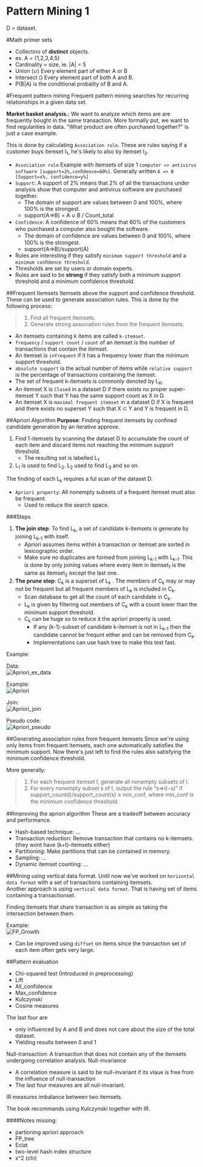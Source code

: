 Pattern Mining 1
================

D = dataset.

#Math primer sets
- Collectino of **distinct** objects.
- ex. A = {1,2,3,4,5}
- Cardinality = size, ie. |A| = 5
- Union (∪) Every element part of either A or B
- Intersect () Every element part of both A and B.
- P(B|A) is the conditional probality of B and A.


#Frequent pattern mining
Frequent pattern mining searches for recurring relationships in a given data set.

**Market basket analysis.**: We want to analyze which items are are frequently bought in the same transaction.
More formally put, we want to find regularities in data. "What product are often purchased together?" is just a case example.

 This is done by calculating `Association rule`.
These are rules saying if a customer buys itemset I<sub>1</sub>, he's likely to also by itemset I<sub>2</sub>.

- `Association rule` Example with itemsets of size 1 `computer => antivirus software [support=2%,conﬁdence=60%]`. Generally written `A => B [Support=x%, confidence=y%]`
- `Support`:  A support of 2% means that 2% of all the transactions under analysis show that computer and antivirus software are purchased together.
    - The domain of support are values between 0 and 100%, where 100% is the strongest.
    - support(A=>B) = A ∪ B / Count_total
- `Confidence`:  A conﬁdence of 60% means that 60% of the customers who purchased a computer also bought the software.
    - The domain of conﬁdence are values between 0 and 100%, where 100% is the strongest.
    - support(A=>B)/support(A)
- Rules are interesting if they satisfy  `minimum support threshold` and a `minimum conﬁdence threshold`.
- Thresholds are set by users or domain experts. 
- Rules are said to be **strong** if they satisfy both a minimum support threshold and a minimum confidence threshold.

##Frequent Itemsets
Itemsets above the support and confidence threshold. These can be used to generate association rules. This is done by the following process:

>1. Find all frequent itemsets.
>2. Generate strong association rules from the frequent itemsets. 

- An itemsets containing k items are called `k-itemset`.
- `frequency` / `support count` / `count` of an itemset is the number of transactions that contain the itemset.
- An itemset is `infrequent` if it has a frequency lower than the minimum support threshold. 
- `absolute support` is the actual number of items while `relative support` is the percentage of transactions containing the itemset.
- The set of frequent k-itemsets is commonly denoted by L<sub>K</sub>.
- An itemset X is `Closed` in a dataset D if there exists no proper super-itemset Y such that Y has the same support count as X in D.
- An itemset X is `maximal frequent itemset` in a dataset D if X is frequent and there exists no superset Y such that X ⊂ Y and Y is frequent in D.
 
##Apriori Algorithm
**Purpose**: Finding frequent itemsets by confined candidate generation by an iterative approve.


1. Find 1-itemsets by scanning the dataset D to accumulate the count of each item and discard items not reaching the minimum support threshold.
    - The resulting set is labelled L<sub>1</sub>
2. L<sub>1</sub> is used to find L<sub>2</sub>. L<sub>2</sub> used to find L<sub>3</sub> and so on.

The finding of each L<sub>k</sub> requires a ful scan of the dataset D.
  
- `Apriori property`: All nonempty subsets of a frequent itemset must also be frequent.
    -  Used to reduce the search space. 

###Steps

1. **The join step**: To find L<sub>k</sub>, a set of candidate k-itemsets is generate by joining L<sub>k-1</sub> with itself.
    - Apriori assumes items within a transaction or itemset are sorted in lexicographic order.
    - Make sure no duplicates are formed from joining L<sub>k-1</sub> with L<sub>k-1</sub>. This is done by only joining values where every item in itemset<sub>1</sub> is the same as itemset<sub>2</sub> except the last one.
2. **The prune step**: C<sub>k</sub> is a superset of L<sub>k</sub> . The members of C<sub>k</sub> may or may not be frequent but all frequent members of L<sub>k</sub> is included in C<sub>k</sub>.
    - Scan database to get all the count of each candidate in C<sub>k</sub>.
    - L<sub>k</sub> is given by filtering out members of C<sub>k</sub> with a count lower than the minimum support threshold.
    - C<sub>k</sub> can be huge so to reduce it the apriori property is used.
        - If any (k-1)-subset of candidate k-itemset is not in L<sub>k-1</sub> then the candidate cannot be frequnt either and can be removed from C<sub>k</sub>.
        - Implementations can use hash tree to make this test fast.
        
Example:

Data:  
![Apriori_ex_data](Images/Apriori_ex_data.PNG "Apriori_ex_data")

Example:  
![Apriori](Images/Apriori.PNG "Apriori")

Join:  
![Apriori_join](Images/Apriori_join.PNG "Apriori_join")

Pseudo code:  
![Apriori_pseudo](Images/Apriori_pseudo.PNG "Apriori_pseudo")


##Generating association rules from frequent itemsets
Since we're using only items from frequent itemsets, each one automatically satisfies the minimum support. 
Now there's just left to find the rules also satisfying the minimum confidence threshold. 

More generally:
>1. For each frequent itemset l, generate all nonempty subsets of l.
>2. For every nonempty subset s of l, output the rule “s⇒(l−s)” if support_count(l)/support_count(s) ≥ min_conf, where min_conf is the minimum conﬁdence threshold.

##Improving the apriori algorithm
These are a tradeoff between accuracy and performance.

- Hash-based technique: ...
- Transaction reduction: Remove transaction that contains no k-itemsets. (they wont have (k+t)-itemsets either)
- Partitioning: Make partitions that can be contained in memory.
- Sampling: ...
- Dynamic itemset counting: ...

##Mining using vertical data format.
Until now we've worked on `horizontal data format` with a set of transactions containing itemsets.  
Another approach is using `vertical data format`. That is having set of items containing a transactionset.

Finding itemsets that share transaction is as simple as taking the intersection between them.

Example:  
![FP_Growth](Images/FP_Growth.PNG "FP_Growth")

- Can be improved using `diffset` on items since the transaction set of each item often gets very large. 

##Pattern evaluation
- Chi-squared test (Introduced in preprocessing)
- Lift
- All_confidence
- Max_confidence
- Kulczynski
- Cosine measures

The last four are
- only influenced by A and B and does not care about the size of the total dataset.
- Yielding results between 0 and 1

Null-transaction: A transaction that does not contain any of the itemsets undergoing correlation analysis.
Null-invariance
- A correlation measure is said to be null-invariant if its vlaue is free from the influence of null-transaction
- The last four measures are all null-invariant.

IR measures imbalance between two itemsets.

The book recommands using Kulczynski together with IR.

####Notes missing:
- partioning apriori approach
- FP_tree
- Eclat
- two-level hash index structure
- x^2 (chi)


